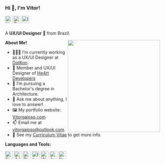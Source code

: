 <h3 title="Hello!"> Hi 👋, I'm Vitor!</h3>

<a href="https://www.linkedin.com/in/vitorgaioso/">
  <img align="left" alt="LinkdeIn" width="24px" src="https://cdn.jsdelivr.net/npm/simple-icons@v3/icons/linkedin.svg" />
</a>
<a href="https://www.behance.net/vitorgaioso">
  <img align="left" alt="Behance" width="24px" src="https://cdn.jsdelivr.net/npm/simple-icons@v3/icons/behance.svg" />
</a>
<a href="https://www.instagram.com/vitorgaioso/">
  <img align="left" alt="Instagram" width="24px" src="https://cdn.jsdelivr.net/npm/simple-icons@v3/icons/instagram.svg" />
</a>

<br />
<br />

A **UX/UI Designer** 🎨 from Brazil.

  <img align="right" src="https://vitorgaioso.com/wp-content/uploads/2022/10/1-vitor-q.jpg" width="300" height="300" />

**About Me!**

- 👨🏽‍💻 I’m currently working as a UX/UI Designer at <a href="https://www.dotkon.com.br/">DotKon</a>.
- 💟 Member and UX/UI Designer of [He4rt Developers](https://github.com/he4rt)
- 💼 I’m pursuing a Bachelor's degree in Architecture.
- 💬 Ask me about anything, I love to answer!
- 🖼️ My portfolio website: [Vitorgaioso.com](https://vitorgaioso.com/)
- 📫 Email me at [vitorgaioso@outlook.com](mailto:vitorgaioso@outlook.com).
- 📝 See my [Curriculum Vitae](https://www.behance.net/gallery/150757855/Curriculo) to get more info.


**Languages and Tools:** 

<img src="https://cdn.worldvectorlogo.com/logos/figma-1.svg" width="25" height="25" title="Figma"> <img src="https://upload.wikimedia.org/wikipedia/commons/c/c2/Adobe_XD_CC_icon.svg" width="25" height="25" title="AdobeXD"> <img src="https://upload.wikimedia.org/wikipedia/commons/a/af/Adobe_Photoshop_CC_icon.svg" width="25" height="25" title="Photoshop"> <img src="https://upload.wikimedia.org/wikipedia/commons/f/fb/Adobe_Illustrator_CC_icon.svg" width="25" height="25" title="Illustrator"> <img src="https://upload.wikimedia.org/wikipedia/commons/0/09/Wordpress-Logo.svg" width="25" height="25" title="Wordpress"> <img src="https://code.benco.io/icon-collection/azure-docs/devops.svg" width="25" height="25" title="Azure DevOps"> <img src="https://upload.wikimedia.org/wikipedia/commons/e/e9/Notion-logo.svg" width="25" height="25" title="Notion"> 

